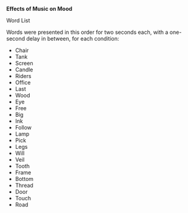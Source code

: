 **Effects of Music on Mood** 

Word List


Words were presented in this order for two seconds each, with a one-second delay in between, for each condition:
  
  
* Chair   
* Tank   
* Screen   
* Candle   
* Riders   
* Office   
* Last   
* Wood   
* Eye   
* Free   
* Big   
* Ink  
* Follow  
* Lamp  
* Pick  
* Legs  
* Will   
* Veil   
* Tooth   
* Frame   
* Bottom   
* Thread   
* Door   
* Touch  
* Road

